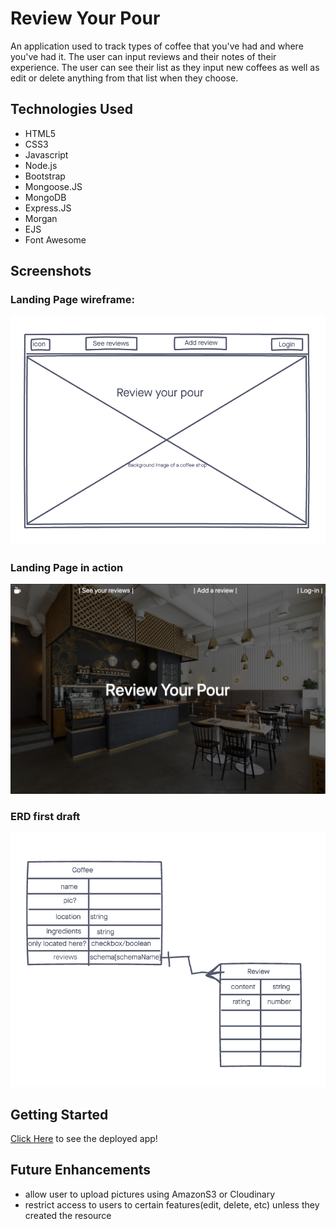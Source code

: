 # Review Your Pour 

An application used to track types of coffee that you've had and where you've had it. The user can input reviews and their notes of their experience. The user can see their list as they input new coffees as well as edit or delete anything from that list when they choose. 

## Technologies Used 

- HTML5
- CSS3
- Javascript
- Node.js
- Bootstrap
- Mongoose.JS
- MongoDB
- Express.JS
- Morgan
- EJS
- Font Awesome

## Screenshots
### Landing Page wireframe:
![wireframe](./public/images/beans-landing.png)
### Landing Page in action
![landing](./public/images/landing-first-design.png)
### ERD first draft
![ERD](./public/images/ERD-first-draft.png)
<!-- insert more -->

## Getting Started
[Click Here](#) to see the deployed app!

## Future Enhancements
- allow user to upload pictures using AmazonS3 or Cloudinary
- restrict access to users to certain features(edit, delete, etc) unless they created the resource